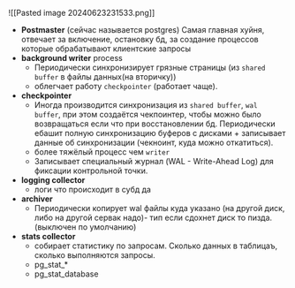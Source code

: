 ![[Pasted image 20240623231533.png]]

- **Postmaster** (сейчас называется postgres) 
  Самая главная хуйня, отвечает за включение, остановку бд, за создание процессов которые обрабатывают клиентские запросы
- **background writer** process
    - Периодически синхронизирует грязные страницы (из `shared buffer` в файлы данных(на вторичку))
    - облегчает работу `checkpointer` (работает чаще).
- **checkpointer**
    - Иногда производится синхронизация из `shared buffer`, `wal buffer`, при этом создаётся чекпоинтер, чтобы можно было возвращаться если что при восстановлении бд. Периодически ебашит полную синхронизацию буферов с дисками + записывает данные об синхронизации (чекноинт, куда можно откатиться).
    - более тяжёлый процесс чем `writer`
    -  Записывает специальный журнал (WAL - Write-Ahead Log) для фиксации контрольной точки.
- **logging collector**
    - логи что происходит в субд да
- **archiver**
    - Периодически копирует wal файлы куда указано (на другой диск, либо на другой сервак надо)- тип если сдохнет диск то пизда. (выключен по умолчанию)
- **stats collector**
    - собирает статистику по запросам. Сколько данных в таблицаъ, сколько выполняются запросы.
    - pg_stat_*
    - pg_stat_database